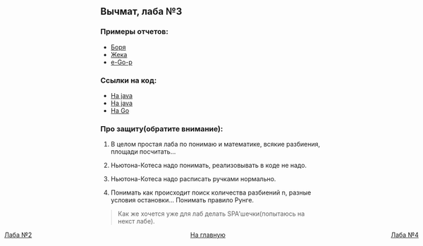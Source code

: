 ## Вычмат, лаба №3

### Примеры отчетов:

+ [Боря](https://docs.google.com/document/d/17qxzlVbgVqQYwcLS4bws52sQSY5psSiJG2vRS47R3L0/edit)
+ [Жека](https://github.com/3ilib0ba/ITMO-Comput-Math-3/raw/master/%D0%98%D0%B2%D0%B0%D0%BD%D0%BE%D0%B2-%D0%95%D0%B2%D0%B3%D0%B5%D0%BD%D0%B8%D0%B9-%D0%BB%D0%B0%D0%B1%D0%B0-3.docx)
+ [е-Go-р](https://github.com/petuch03/cmath-labs/raw/master/lab-3/Safronov-lab-3.docx)

### Ссылки на код:

+ [На java](https://github.com/rosroble/ITMO-comp-math/tree/main/integration%20(3))
+ [На java](https://github.com/3ilib0ba/ITMO-Comput-Math-3/tree/master/src)
+ [На Go](https://github.com/petuch03/cmath-labs/tree/master/lab-3)

### Про защиту(обратите внимание):

1) В целом простая лаба по понимаю и математике, всякие разбиения, площади посчитать...

2) Ньютона-Котеса надо понимать, реализовывать в коде не надо.

3) Ньютона-Котеса надо расписать ручками нормально.

4) Понимать как происходит поиск количества разбиений n, разные условия остановки... Понимать правило Рунге.

> Как же хочется уже для лаб делать SPA'шечки(попытаюсь на некст лабе).




















[//]: # (к оглавлению и на прочие лабы)
<div style="position: absolute; left: 10px">
    <a style="text-align: right" href="lab-2.html">Лаба №2</a>
</div>
<div style="position: absolute; left: 45%">
    <a href="../secondcourse.html">На главную</a>
</div>
<div style="position: absolute; right: 10px">
    <a style="text-align: right" href="lab-4.html">Лаба №4</a>
</div>